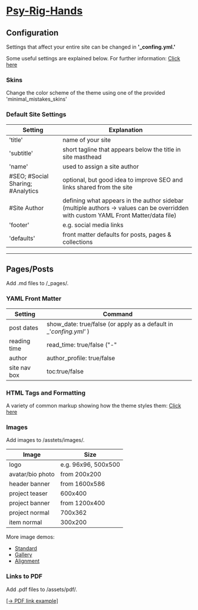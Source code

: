 # [Psy-Rig-Hands](https://psyrig.github.io/)

## Configuration 

Settings that affect your entire site can be changed in **'_confing.yml.'**

Some useful settings are explained below. For further information: [Click here](https://mmistakes.github.io/minimal-mistakes/docs/configuration/#theme)

### Skins
Change the color scheme of the theme using one of the provided 'minimal_mistakes_skins'

### Default Site Settings 

|Setting                          | Explanation                                                                                                                       |
|---------------------------------|-----------------------------------------------------------------------------------------------------------------------------------|
|'title'                          | name of your site                                                                                                                 | 
|'subtitle'                       | short tagline that appears below the title in site masthead                                                                       |
|'name'                           | used to assign a site author                                                                                                      |
|#SEO; #Social Sharing; #Analytics| optional, but good idea to improve SEO and links shared from the site                                                             |
|#Site Author                     | defining what appears in the author sidebar (multiple authors -> values can be overridden with custom YAML Front Matter/data file)|
|'footer'                         | e.g. social media links                                                                                                           | 
|'defaults'                       | front matter defaults for posts, pages & collections                                                                              |


---
## Pages/Posts

Add .md files to /_pages/.

### YAML Front Matter

|Setting          | Command                                                           |
|-----------------|-------------------------------------------------------------------|
|post dates       | show_date: true/false (or apply as a default in _'_confing.yml'_ )| 
|reading time     | read_time: true/false ("-"                                        |
|author           | author_profile: true/false                                        |
|site nav box     | toc:true/false                                                    |

### HTML Tags and Formatting

A variety of common markup showing how the theme styles them: [Click here](https://mmistakes.github.io/minimal-mistakes/markup/markup-html-tags-and-formatting/)

### Images

Add images to /asstets/images/.

|Image            | Size                   |
|-----------------|------------------------|
|logo             | e.g. 96x96, 500x500    |
|avatar/bio photo | from 200x200           |
|header banner    | from 1600x586          |
|project teaser   | 600x400                |
|project banner   | from 1200x400          |
|project normal   | 700x362                |
|item normal      | 300x200                |

More image demos: 
- [Standard](https://mmistakes.github.io/minimal-mistakes/post%20formats/post-image-standard/)
- [Gallery](https://mmistakes.github.io/minimal-mistakes/markup-more-images/)
- [Alignment](https://mmistakes.github.io/minimal-mistakes/markup/markup-image-alignment/)

### Links to PDF 

Add .pdf files to /assets/pdf/.

<a href="/assets/pdf/test_file.pdf">[&rarr; PDF link example]</a>






